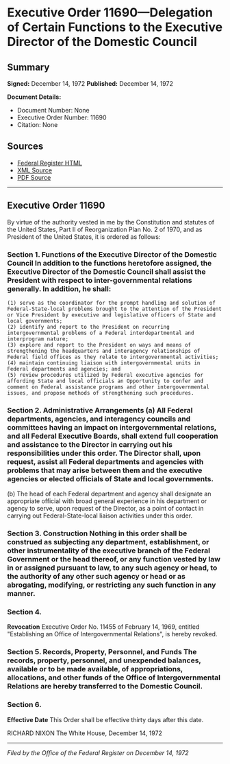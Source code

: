 # Executive Order 11690—Delegation of Certain Functions to the Executive Director of the Domestic Council

## Summary

**Signed:** December 14, 1972
**Published:** December 14, 1972

**Document Details:**
- Document Number: None
- Executive Order Number: 11690
- Citation: None

## Sources
- [Federal Register HTML](https://www.presidency.ucsb.edu/documents/executive-order-11690-delegation-certain-functions-the-executive-director-the-domestic)
- [XML Source](None)
- [PDF Source](None)

---

## Executive Order 11690

By virtue of the authority vested in me by the Constitution and statutes of the United States, Part II of Reorganization Plan No. 2 of 1970, and as President of the United States, it is ordered as follows:
### Section 1. Functions of the Executive Director of the Domestic Council In addition to the functions heretofore assigned, the Executive Director of the Domestic Council shall assist the President with respect to inter-governmental relations generally. In addition, he shall:

    (1) serve as the coordinator for the prompt handling and solution of Federal-State-local problems brought to the attention of the President or Vice President by executive and legislative officers of State and local governments;
    (2) identify and report to the President on recurring intergovernmental problems of a Federal interdepartmental and interprogram nature;
    (3) explore and report to the President on ways and means of strengthening the headquarters and interagency relationships of Federal field offices as they relate to intergovernmental activities;
    (4) maintain continuing liaison with intergovernmental units in Federal departments and agencies; and
    (5) review procedures utilized by Federal executive agencies for affording State and local officials an Opportunity to confer and comment on Federal assistance programs and other intergovernmental issues, and propose methods of strengthening such procedures.
### Section 2. Administrative Arrangements (a) All Federal departments, agencies, and interagency councils and committees having an impact on intergovernmental relations, and all Federal Executive Boards, shall extend full cooperation and assistance to the Director in carrying out his responsibilities under this order. The Director shall, upon request, assist all Federal departments and agencies with problems that may arise between them and the executive agencies or elected officials of State and local governments.

(b) The head of each Federal department and agency shall designate an appropriate official with broad general experience in his department or agency to serve, upon request of the Director, as a point of contact in carrying out Federal-State-local liaison activities under this order.
### Section 3. Construction Nothing in this order shall be construed as subjecting any department, establishment, or other instrumentality of the executive branch of the Federal Government or the head thereof, or any function vested by law in or assigned pursuant to law, to any such agency or head, to the authority of any other such agency or head or as abrogating, modifying, or restricting any such function in any manner.

### Section 4.

**Revocation**
 Executive Order No. 11455 of February 14, 1969, entitled "Establishing an Office of Intergovernmental Relations", is hereby revoked.

### Section 5. Records, Property, Personnel, and Funds The records, property, personnel, and unexpended balances, available or to be made available, of appropriations, allocations, and other funds of the Office of Intergovernmental Relations are hereby transferred to the Domestic Council.

### Section 6.

**Effective Date**
 This Order shall be effective thirty days after this date.

RICHARD NIXON
The White House,
December 14, 1972

---

*Filed by the Office of the Federal Register on December 14, 1972*
